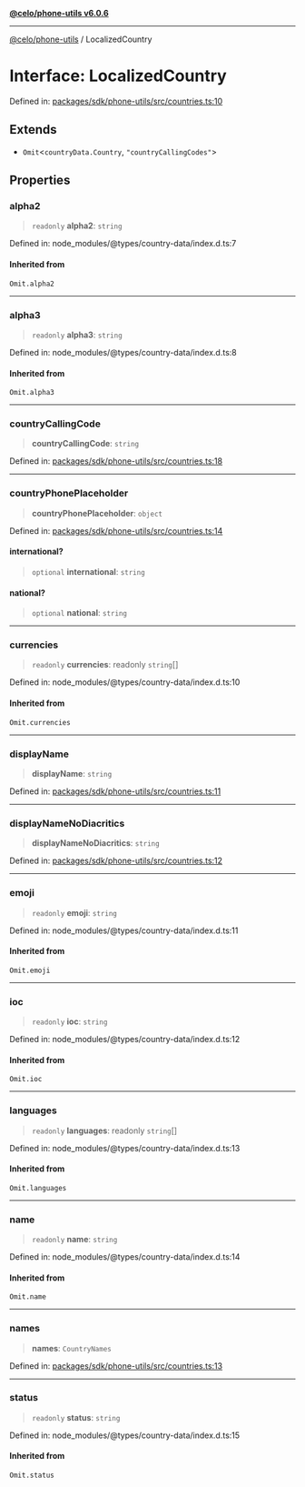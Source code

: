 [**@celo/phone-utils v6.0.6**](../README.md)

***

[@celo/phone-utils](../globals.md) / LocalizedCountry

# Interface: LocalizedCountry

Defined in: [packages/sdk/phone-utils/src/countries.ts:10](https://github.com/celo-org/developer-tooling/blob/master/packages/sdk/phone-utils/src/countries.ts#L10)

## Extends

- `Omit`\<`countryData.Country`, `"countryCallingCodes"`\>

## Properties

### alpha2

> `readonly` **alpha2**: `string`

Defined in: node\_modules/@types/country-data/index.d.ts:7

#### Inherited from

`Omit.alpha2`

***

### alpha3

> `readonly` **alpha3**: `string`

Defined in: node\_modules/@types/country-data/index.d.ts:8

#### Inherited from

`Omit.alpha3`

***

### countryCallingCode

> **countryCallingCode**: `string`

Defined in: [packages/sdk/phone-utils/src/countries.ts:18](https://github.com/celo-org/developer-tooling/blob/master/packages/sdk/phone-utils/src/countries.ts#L18)

***

### countryPhonePlaceholder

> **countryPhonePlaceholder**: `object`

Defined in: [packages/sdk/phone-utils/src/countries.ts:14](https://github.com/celo-org/developer-tooling/blob/master/packages/sdk/phone-utils/src/countries.ts#L14)

#### international?

> `optional` **international**: `string`

#### national?

> `optional` **national**: `string`

***

### currencies

> `readonly` **currencies**: readonly `string`[]

Defined in: node\_modules/@types/country-data/index.d.ts:10

#### Inherited from

`Omit.currencies`

***

### displayName

> **displayName**: `string`

Defined in: [packages/sdk/phone-utils/src/countries.ts:11](https://github.com/celo-org/developer-tooling/blob/master/packages/sdk/phone-utils/src/countries.ts#L11)

***

### displayNameNoDiacritics

> **displayNameNoDiacritics**: `string`

Defined in: [packages/sdk/phone-utils/src/countries.ts:12](https://github.com/celo-org/developer-tooling/blob/master/packages/sdk/phone-utils/src/countries.ts#L12)

***

### emoji

> `readonly` **emoji**: `string`

Defined in: node\_modules/@types/country-data/index.d.ts:11

#### Inherited from

`Omit.emoji`

***

### ioc

> `readonly` **ioc**: `string`

Defined in: node\_modules/@types/country-data/index.d.ts:12

#### Inherited from

`Omit.ioc`

***

### languages

> `readonly` **languages**: readonly `string`[]

Defined in: node\_modules/@types/country-data/index.d.ts:13

#### Inherited from

`Omit.languages`

***

### name

> `readonly` **name**: `string`

Defined in: node\_modules/@types/country-data/index.d.ts:14

#### Inherited from

`Omit.name`

***

### names

> **names**: `CountryNames`

Defined in: [packages/sdk/phone-utils/src/countries.ts:13](https://github.com/celo-org/developer-tooling/blob/master/packages/sdk/phone-utils/src/countries.ts#L13)

***

### status

> `readonly` **status**: `string`

Defined in: node\_modules/@types/country-data/index.d.ts:15

#### Inherited from

`Omit.status`
